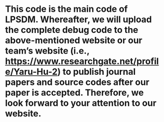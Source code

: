 # This code is the main code of LPSDM. Whereafter, we will upload the complete debug code to the above-mentioned website or our team’s website (i.e., https://www.researchgate.net/profile/Yaru-Hu-2) to publish journal papers and source codes after our paper is accepted. Therefore, we look forward to your attention to our website.
